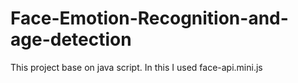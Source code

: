 # Face-Emotion-Recognition-and-age-detection
This project base on java script. In this I used face-api.mini.js 
